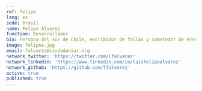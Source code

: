 ```yaml
---
ref: felipe
lang: es
sede: brasil
name: Felipe Álvarez
function: Desarrollador
bio: Persona del sur de Chile, escribidor de fallas y cometedor de errores.
image: felipee.jpg
email: falvarez@ciudadaniai.org
network_twitter: 'https://twitter.com/lfalvarez'
network_linkedin: 'https://www.linkedin.com/in/luisfelipealvarez'
network_github: 'https://github.com/lfalvarez'
active: true
published: true
---
```

